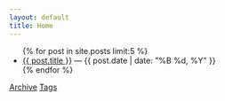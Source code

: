```yaml
---
layout: default
title: Home
---
```


<ul>
  {% for post in site.posts limit:5 %}
    <li><a href="{{ post.url }}">{{ post.title }}</a> — {{ post.date | date: "%B %d, %Y" }}</li>
  {% endfor %}
</ul>

<a href="/archive/">Archive</a>
<a href="/tags/">Tags</a>





